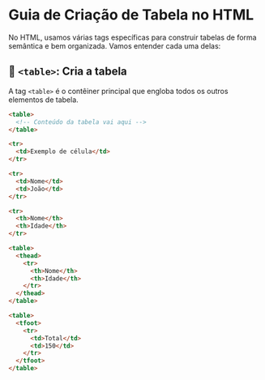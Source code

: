 # Guia de Criação de Tabela no HTML

No HTML, usamos várias tags específicas para construir tabelas de forma semântica e bem organizada. Vamos entender cada uma delas:

## 🔹 `<table>`: Cria a tabela

A tag `<table>` é o contêiner principal que engloba todos os outros elementos de tabela.

```html
<table>
  <!-- Conteúdo da tabela vai aqui -->
</table>

<tr>
  <td>Exemplo de célula</td>
</tr>

<tr>
  <td>Nome</td>
  <td>João</td>
</tr>

<tr>
  <th>Nome</th>
  <th>Idade</th>
</tr>

<table>
  <thead>
    <tr>
      <th>Nome</th>
      <th>Idade</th>
    </tr>
  </thead>
</table>

<table>
  <tfoot>
    <tr>
      <td>Total</td>
      <td>150</td>
    </tr>
  </tfoot>
</table>

```
